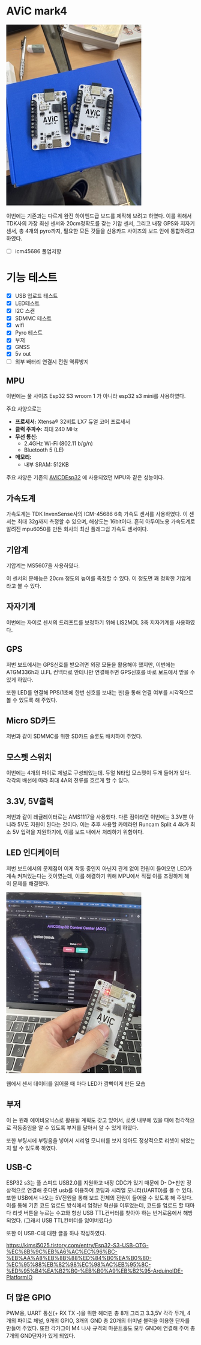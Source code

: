# AViC mark4

![50118A62-6CF0-418D-B7F5-079604FAB273_4_5005_c.jpeg](AViC%20mark4%202272a69ddfde80479462d8885297603f/50118A62-6CF0-418D-B7F5-079604FAB273_4_5005_c.jpeg)

이번에는 기존과는 다르게 완전 하이엔드급 보드를 제작해 보려고 하였다. 이를 위해서 TDK사의 가장 최신 센서와 20cm정확도를 갖는 기압 센서, 그리고 내장 GPS와 지자기 센서, 총 4개의 pyro까지, 필요한 모든 것들을 신용카드 사이즈의 보드 안에 통합하려고 하였다.

- [ ]  icm45686 풀업저항

# 기능 테스트

- [x]  USB 업로드 테스트
- [x]  LED테스트
- [x]  I2C 스캔
- [x]  SDMMC 테스트
- [x]  wifi
- [x]  Pyro 테스트
- [x]  부저
- [x]  GNSS
- [x]  5v out
- [ ]  외부 배터리 연결시 전원 역류방지

## MPU

이번에는 풀 사이즈 Esp32 S3 wroom 1 가 아니라 esp32 s3 mini를 사용하였다.

주요 사양으로는 

- **프로세서:** Xtensa® 32비트 LX7 듀얼 코어 프로세서
- **클럭 주파수:** 최대 240 MHz
- **무선 통신:**
    - 2.4GHz Wi-Fi (802.11 b/g/n)
    - Bluetooth 5 (LE)
- **메모리:**
    - 내부 SRAM: 512KB

주요 사양은 기존의 [AViCDEsp32](https://www.notion.so/AViCDEsp32-20f2a69ddfde80878ec1d9f6c206afdb?pvs=21) 에 사용되었던 MPU와 같은 성능이다.

## 가속도계

가속도계는 TDK InvenSense사의 ICM-45686 6축 가속도 센서를 사용하였다. 이 센서는 최대 32g까지 측정할 수 있으며, 해상도는 16bit이다. 흔히 아두이노용 가속도계로 알려진 mpu6050를 만든 회사의 최신 플래그쉽 가속도 센서이다.

## 기압계

기압계는 MS5607을 사용하였다. 

이 센서의 분해능은 20cm 정도의 높이를 측정할 수 있다. 이 정도면 꽤 정확한 기압계라고 볼 수 있다.

## 자자기계

이번에는 자이로 센서의 드리프트를 보정하기 위해 LIS2MDL 3축 지자기계를 사용하였다.

## GPS

저번 보드에서는 GPS신호를 받으려면 외장 모듈을 활용해야 했지만, 이번에는 ATGM336h과 U.FL 컨넥터로 안테나만 연결해주면 GPS신호를 바로 보드에서 받을 수 있게 하였다.

또한 LED를 연결해 PPS(1초에 한번 신호를 보내는 핀)을 통해 연결 여부를 시각적으로 볼 수 있도록 해 주었다.

## Micro SD카드

저번과 같이 SDMMC를 위한 SD카드 슬롯도 배치하여 주었다.

## 모스펫 스위치

이번에는 4개의 파이로 체널로 구성되었는데. 듀얼 N타입 모스펫이 두개 들어가 있다. 각각의 배선에 따라 최대 4A의 전류를 흐르게 할 수 있다.

## 3.3V, 5V출력

저번과 같이 레귤레이터로는 AMS1117을 사용했다. 다른 점이라면 이번에는 3.3V뿐 아니라 5V도 지원이 된다는 것이다. 이는 추후 사용할 카메라인 Runcam Split 4 4k가 최소 5V 입력을 지원하기에, 이를 보드 내에서 처리하기 위함이다.

## LED 인디케이터

저번 보드에서의 문제점이 이게 작동 중인지 아닌지 관계 없이 전원이 들어오면 LED가 계속 켜져있는다는 것이였는데, 이를 해결하기 위해 MPU에서 직접 이를 조정하게 해 이 문제를 해결했다.

![웹에서 센서 데이터를 읽어올 때 마다 LED가 깜빡이게 만든 모습](AViC%20mark4%202272a69ddfde80479462d8885297603f/7BAA1B5F-86BD-4FAB-B6B4-121E591A28E2_4_5005_c.jpeg)

웹에서 센서 데이터를 읽어올 때 마다 LED가 깜빡이게 만든 모습

## 부저

이 는 원래 에이비오닉스로 활용될 계획도 갖고 있어서, 로켓 내부에 있을 때에 청각적으로 작동중임을 알 수 있도록 부저를 달아서 알 수 있게 하였다.

또한 부팅시에 부팅음을 넣어서 시리얼 모니터를 보지 않아도 정상적으로 리셋이 되었는지 알 수 있도록 하였다.

## USB-C

ESP32 s3는 풀 스피드 USB2.0를 지원하고 내장 CDC가 있기 때문에 D- D+핀만 정상적으로 연결해 준다면 usb를 이용하여 코딩과 시리얼 모니터(UART0)를 볼 수 있다. 또한 USB에서 나오는 5V전원을 통해 보드 전체의 전원이 들어올 수 있도록 해 주었다. 이를 통해 기존 코드 업로드 방식에서 엄청난 혁신을 이루었는데, 코드를 업로드 할 때마다 리셋 버튼을 누르는 수고와 항상 USB TTL컨버터를 찾아야 하는 번거로움에서 해방되었다. (그래서 USB TTL컨버터를 잃어버렸다;)

또한 이 USB-C에 대한 글을 하나 작성하였다. 

https://kimsj5025.tistory.com/entry/Esp32-S3-USB-OTG-%EC%8B%9C%EB%A6%AC%EC%96%BC-%EB%AA%A8%EB%8B%88%ED%84%B0%EA%B0%80-%EC%95%88%EB%82%98%EC%98%AC%EB%95%8C-%ED%95%B4%EA%B2%B0-%EB%B0%A9%EB%B2%95-ArduinoIDE-PlatformIO

## 더 많은 GPIO

PWM용, UART 통신(+ RX TX -)을 위한 헤더핀 총 8개 그리고 3.3,5V 각각 두개, 4개의 파이로 체널, 9개의 GPIO, 3개의 GND 총 20개의 터미널 블럭을 이용한 단자를 만들어 주었다. 또한 각가그이 M4 나사 규격의 마운트홀도 모두 GND에 연결해 주어 총 7개의 GND단자가 있게 되었다.